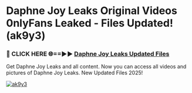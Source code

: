 # Daphne Joy Leaks Original Videos 0nlyFans Leaked - Files Updated! (ak9y3)

<h3>🔴 CLICK HERE 🌐==►► <a href="https://tinyurl.com/4seja8ks" rel="nofollow">Daphne Joy Leaks Updated Files</a></h3>

Get Daphne Joy Leaks and all content. Now you can access all videos and pictures of Daphne Joy Leaks. New Updated Files 2025!

[![ak9y3](https://i.imgur.com/EWjZXRe.gif)](https://tinyurl.com/4seja8ks)
